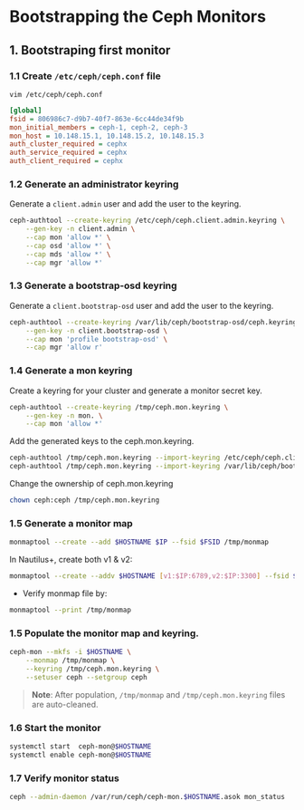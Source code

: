 Bootstrapping the Ceph Monitors
===============================

## 1. Bootstraping first monitor
### 1.1 Create `/etc/ceph/ceph.conf` file
`vim /etc/ceph/ceph.conf`
```ini
[global]
fsid = 806986c7-d9b7-40f7-863e-6cc44de34f9b
mon_initial_members = ceph-1, ceph-2, ceph-3
mon_host = 10.148.15.1, 10.148.15.2, 10.148.15.3
auth_cluster_required = cephx
auth_service_required = cephx
auth_client_required = cephx
```

### 1.2 Generate an administrator keyring
Generate a `client.admin` user and add the user to the keyring.
```bash
ceph-authtool --create-keyring /etc/ceph/ceph.client.admin.keyring \
    --gen-key -n client.admin \
    --cap mon 'allow *' \
    --cap osd 'allow *' \
    --cap mds 'allow *' \
    --cap mgr 'allow *'
```

### 1.3 Generate a bootstrap-osd keyring
Generate a `client.bootstrap-osd` user and add the user to the keyring.
```bash
ceph-authtool --create-keyring /var/lib/ceph/bootstrap-osd/ceph.keyring \
    --gen-key -n client.bootstrap-osd \
    --cap mon 'profile bootstrap-osd' \
    --cap mgr 'allow r'
```

### 1.4 Generate a mon keyring
Create a keyring for your cluster and generate a monitor secret key.
```bash
ceph-authtool --create-keyring /tmp/ceph.mon.keyring \
    --gen-key -n mon. \
    --cap mon 'allow *'
```

Add the generated keys to the ceph.mon.keyring.
```bash
ceph-authtool /tmp/ceph.mon.keyring --import-keyring /etc/ceph/ceph.client.admin.keyring
ceph-authtool /tmp/ceph.mon.keyring --import-keyring /var/lib/ceph/bootstrap-osd/ceph.keyring
```

Change the ownership of ceph.mon.keyring
```bash
chown ceph:ceph /tmp/ceph.mon.keyring
```

### 1.5 Generate a monitor map
```bash
monmaptool --create --add $HOSTNAME $IP --fsid $FSID /tmp/monmap
```

In Nautilus+, create both v1 & v2:
```bash
monmaptool --create --addv $HOSTNAME [v1:$IP:6789,v2:$IP:3300] --fsid $FSID /tmp/monmap
```

* Verify monmap file by:
```bash
monmaptool --print /tmp/monmap
```

### 1.5 Populate the monitor map and keyring.
```bash
ceph-mon --mkfs -i $HOSTNAME \
    --monmap /tmp/monmap \
    --keyring /tmp/ceph.mon.keyring \
    --setuser ceph --setgroup ceph
```

> **Note**: After population, `/tmp/monmap` and `/tmp/ceph.mon.keyring` files are auto-cleaned.

### 1.6 Start the monitor
```bash
systemctl start  ceph-mon@$HOSTNAME
systemctl enable ceph-mon@$HOSTNAME
```

### 1.7 Verify monitor status
```bash
ceph --admin-daemon /var/run/ceph/ceph-mon.$HOSTNAME.asok mon_status
```
